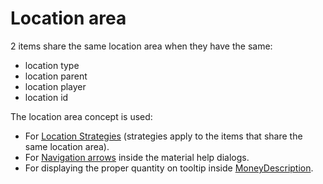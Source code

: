 # Location area

2 items share the same location area when they have the same:
- location type
- location parent
- location player
- location id

The location area concept is used:
- For [Location Strategies](features/location-strategies.md) (strategies apply to the items that share the same location area).
- For [Navigation arrows](TODO) inside the material help dialogs.
- For displaying the proper quantity on tooltip inside [MoneyDescription](TODO).